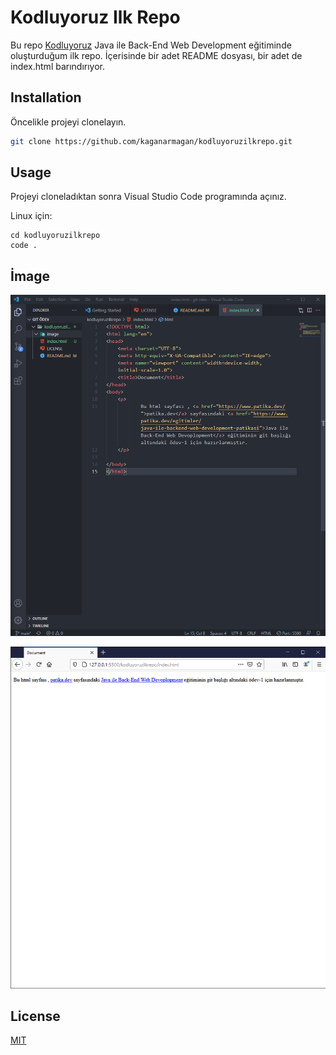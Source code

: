 # Kodluyoruz Ilk Repo

Bu repo [Kodluyoruz](https://www.kodluyoruz.org) Java ile Back-End Web Development eğitiminde oluşturduğum ilk repo. İçerisinde bir adet README dosyası, bir adet de index.html barındırıyor.


## Installation

Öncelikle projeyi clonelayın. 

```bash
git clone https://github.com/kaganarmagan/kodluyoruzilkrepo.git
```

## Usage

Projeyi cloneladıktan sonra Visual Studio Code programında açınız.

Linux için:
```linux
cd kodluyoruzilkrepo
code .
```

## İmage
 ![Projenin kod hali](image/img1.png)
 
 ![Projenin çalıştırılmış hali](image/img2.png)



## License
[MIT](https://github.com/kaganarmagan/kodluyoruzilkrepo/blob/main/LICENSE)